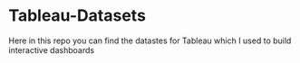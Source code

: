 # Tableau-Datasets #        

Here in this repo you can find the datastes for Tableau which I used to build interactive dashboards          
      
              
       
             
       
         
  
        
        
  
  
 
